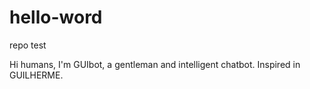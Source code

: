 # hello-word
repo test

Hi humans, I'm GUIbot, a gentleman and intelligent chatbot.
Inspired in GUILHERME. 
